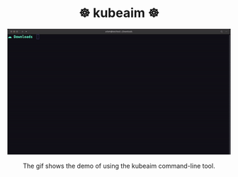 <h1 align="center">☸️ kubeaim ☸️</h1>
<p align="center">
    <img src='https://github.com/achelak/kubeaim/blob/main/img/kubeaim_demo.gif'>
    <p align="center">
        The gif shows the demo of using the kubeaim command-line tool.
    </p>
</p>